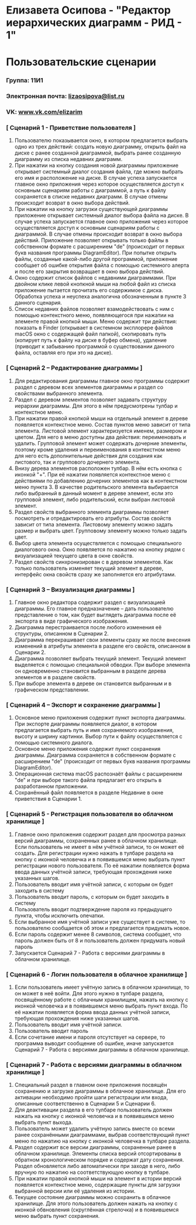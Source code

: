 # Елизавета Осипова - "Редактор иерархических диаграмм - РИД - 1"
# Пользовательские сценарии

### Группа: 11И1
### Электронная почта: lizaosipova@list.ru
### VK: www.vk.com/elizarim

### [ Сценарий 1 - Приветствие пользователя ]

1. Пользователю показывается окно, в котором предлагается выбрать одно из трех действий: создать новую диаграмму, открыть файл на диске с ранее созданной диаграммой, выбрать ранее созданную диаграмму из списка недавних диаграмм.
2. При нажатии на кнопку создания новой диаграммы приложение открывает системный диалог создания файла, где можно выбрать его имя и расположение на диске. В случае успеха запускается главное окно приложения через которое осуществляется доступ к основным сценариям работы с диаграммой, а путь к файлу сохраняется в списке недавних диаграмм. В случае отмены происходит возврат в окно выбора действий.
3. При нажатии на кнопку загрузки существующей диаграммы приложение открывает системный диалог выбора файла на диске. В случае успеха запускается главное окно приложения через которое осуществляется доступ к основным сценариям работы с диаграммой. В случае отмены происходит возврат в окно выбора действий. Приложение позволяет открывать только файлы в собственном формате с расширением "de" (происходит от первых букв названия программы DiagramEditor). При попытке открыть файлы, созданные какой-либо другой программой, приложение сообщает об ошибке открытия файла с помощью системного алерта и после его закрытия возвращает в окно выбора действий.
4. Окно содержит список файлов с недавними диаграммами. При двойном клике левой кнопкной мыши на любой файл из списка приложение пытается прочитать его содержимое с диска. Обработка успеха и неуспеха аналогична обозначенным в пункте 3 данного сценария.
5. Список недавних файлов позволяет взамодействовать с ним с помощью контекстного меню, появляющегося при нажатии на элементе правой кнопкой мыши. Меню содержит три действия: показать в Finder (открывает в системном эксплорере файлов macOS окно с содержащей файл папкой), скопировать путь (копирует путь к файлу на диске в буфер обмена), удаление (приводит к забыванию программой о существовании данного файла, оставляя его при это на диске).

### [ Сценарий 2 –  Редактирование диаграммы ]

1. Для редактирования диаграммы главное окно программы содержит раздел с деревом всех элементов диаграммы и раздел со свойствами выбранного элемента.
2. Раздел с деревом элементов позволяет задавать структуру иерархии диаграммы. Для этого в нём предусмотрены тулбар и контекстное меню.
3. При нажатии правой кнопкой мыши на отдельный элемент в дереве появляется контекстное меню. Состав пунктов меню зависит от типа элемента. Листовой элемент характеризуется именем, размером и цветом. Для него в меню доступны два действия: переименовать и удалить. Групповой элемент может содержать дочерние элементы, поэтому кроме удаления и переименования в контекстном меню для него есть дополнительные действия для создания как листового, так и группового дочернего элемента.
4. Внизу дерева элементов расположен тулбар. В нём есть кнопка с иконкой "+". При её нажатии появляется контекстное меню с действиями по добавлению дочерних элементов как в контекстном меню пункта 3. В качестве родительского элемента выбирается либо выбранный в данный момент в дереве элемент, если это групповой элемент, либо родительский, если выбран листовой элемент.
5. Раздел свойств выбранного элемента диаграммы позволяет посмотреть и отредактировать его атрибуты. Состав свойств зависит от типа элемента. Листовому элементу можно задать размер и выбрать цвет. Групповому элементу можно только задать цвет.
6. Выбор цвета элемента осуществляется с помощью специального диалогового окна. Окно появляется по нажатию на кнопку рядом с визуализацией текущего цвета в окне свойств.
7. Раздел свойств синхронизирован с в деревом элементов. Как только пользователь изменяет текущий элемент в дереве, интерфейс окна свойств сразу же заполняется его атрибутами.

### [ Сценарий 3 –  Визуализация диаграммы ]

1. Главное окно редактора содержит раздел с визуализацией диаграммы. Его главное предназначение – дать пользователю представление о том, как будет выглядеть диаграмма после её экспорта в виде графического изображения.
2. Диаграмма перестраивается после любого изменения её структуры, описанном в Сценарии 2.
3. Диаграмма перекрашивает свои элементы сразу же после внесения изменений в атрибуты элемента в разделе его свойств, описанном в Сценарии 2.
4. Диаграмма позволяет выбрать текущий элемент. Текущий элемент выделяется с помощью специальной обводки. При выборе элемента он одновременно становится выбранным в разделе дерева элементов и в разделе свойств.
5. При выборе элемента в дереве он становится выбранным и в графическом представлении.

### [ Сценарий 4 – Экспорт и сохранение диаграммы ]

1. Основное меню приложения содержит пункт экспорта диаграммы. При экспорте диаграммы появляется диалог, в котором предлагается выбрать путь и имя сохраняемого изображения, высоту и ширину картинки. Выбор пути к файлу осуществляется с помощью системного диалога.
2. Основное меню приложения содержит пункт сохранения диаграммы. Диаграмма сохраняется в собственном формате с расширением "de" (происходит от первых букв названия программы DiagramEditor).
3. Операционная система macOS распознаёт файлы с расширением "de" и при выборе такого файла предлагает его открыть в разработанном приложении.
4. Сохранённый файл появляется в разделе Недавние в окне приветствия в Сценарии 1.

### [ Сценарий 5 - Регистрация пользователя во облачном хранилище ]

1. Главное окно приложения содержит раздел для просмотра разных версий диаграммы, сохраненных ранее в облачном хранилище. Если пользователь не имеет в нём учётной записи, то он может её создать. Для регистрации нужно нажать в тулбаре раздела на кнопку с иконкой человечка и в появившемся меню выбрать пункт регистрации нового пользователя. По её нажатии появляется форма ввода данных учётной записи, требующая прохождения ниже указанных шагов.
2. Пользователь вводит имя учётной записи, с которым он будет заходить в систему
3. Пользователь вводит пароль, с которым он будет заходить в систему
4. Пользователь вводит подтверждение пароля из предыдущего пункта, чтобы исключить опечатки.
5. Если выбранное имя учётной записи уже существует в системе, то пользователю сообщается об этом и предлагается придумать новое.
6. Если пароль содержит менее 8 символов, система сообщает, что пароль должен быть от 8 и пользователь должен придумать новый пароль
7. Запускается Сценарий 7 - Работа с версиями диаграммы в облачном хранилище.

### [ Сценарий 6 - Логин пользователя в облачное хранилище ]

1. Если пользователь имеет учётную запись в облачном хранилище, то он может в неё войти. Для этого нужно в тулбаре раздела, посвящённому работе с облачным хранилищем, нажать на кнопку с иконкой человечка и в появившемся меню выбрать пункт входа. По её нажатии появляется форма ввода данных учётной записи, требующая прохождения ниже указанных шагов.
2. Пользователь вводит имя учётной записи.
3. Пользователь вводит пароль
4. Если сочетание имени и пароля отсутствует на сервере, то программа выводит сообщение об ошибке, иначе запускается Сценарий 7 - Работа с версиями диаграммы в облачном хранилище.

### [ Сценарий 7 - Работа с версиями диаграммы в облачном хранилище ]

1. Специальный раздел в главном окне приложения посвящён сохранению и загрузке диаграммы в облачное хранилище. Для его активации необходимо пройти шаги регистрации или входа, описанные соответственно в Сценарии 5 и Сценарии 6.
2. Для деактивации раздела в его тулбаре пользователь должен нажать на кнопку с иконкой человечка и в появившемся меню выбрать пункт выхода.
3. Пользователь может удалить учётную запись вместе со всеми ранее сохранёнными диаграммами, выбрав соответствующий пункт меню по нажатию на кнопку с иконкой человечка в тулбаре раздела.
4. Раздел содержит все версии диаграммы, сохраненные ранее в облачном хранилище. Элементы списка версий отсортированы в обратном хронологическом порядке и содержат дату сохранения. Раздел обновляется либо автоматически при заходе в него, либо вручную по нажатию на соответствующую кнопку в тулбаре.
5. При нажатии правой кнопкой мыши на элемент в истории версий появляется контекстное меню, содержащие пункты для загрузки выбранной версии или её удаления из истории.
6. Текущее состояние диаграммы можно сохранить в облачное хранилище. Для этого пользователь должен нажать на кнопку с иконкой обвновления (скруглённая стрелочка) и в появившемся меню выбрать пункт сохранения.
